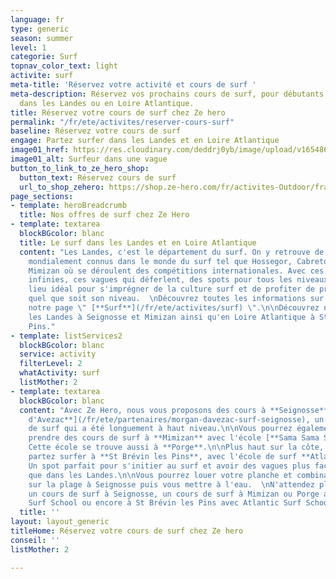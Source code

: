 ```yaml
---
language: fr
type: generic
season: summer
level: 1
categorie: Surf
topnav_color_text: light
activite: surf
meta-title: 'Réservez votre activité et cours de surf '
meta-description: Réservez vos prochains cours de surf, pour débutants ou confirmé,
  dans les Landes ou en Loire Atlantique.
title: Réservez votre cours de surf chez Ze hero
permalink: "/fr/ete/activites/reserver-cours-surf"
baseline: Réservez votre cours de surf
engage: Partez surfer dans les Landes et en Loire Atlantique
image01_href: https://res.cloudinary.com/deddrj0yb/image/upload/v1654866868/website/summer/ting-tse-wang-lc6kX5PyWT8-unsplash.jpg
image01_alt: Surfeur dans une vague
button_to_link_to_ze_hero_shop:
  button_text: Réservez cours de surf
  url_to_shop_zehero: https://shop.ze-hero.com/fr/activites-Outdoor/france/Surf
page_sections:
- template: heroBreadcrumb
  title: Nos offres de surf chez Ze Hero
- template: textarea
  blockBGcolor: blanc
  title: Le surf dans les Landes et en Loire Atlantique
  content: "Les Landes, c'est le département du surf. On y retrouve de nombreux spots
    mondialement connus dans le monde du surf tel que Hossegor, Cabreton, Seignosse,
    Mimizan où se déroulent des compétitions internationales. Avec ces plages de sable
    infinies, ces vagues qui déferlent, des spots pour tous les niveaux, c'est le
    lieu idéal pour s'imprégner de la culture surf et de profiter de prendre cours,
    quel que soit son niveau.  \nDécouvrez toutes les informations sur le surf dans
    notre page \" [**Surf**](/fr/ete/activites/surf) \".\n\nDécouvrez nos offres dans
    les Landes à Seignosse et Mimizan ainsi qu'en Loire Atlantique à St Brévins les
    Pins."
- template: listServices2
  blockBGcolor: blanc
  service: activity
  filterLevel: 2
  whatActivity: surf
  listMother: 2
- template: textarea
  blockBGcolor: blanc
  content: "Avec Ze Hero, nous vous proposons des cours à **Seignosse** avec [**Morgan
    d'Avezac**](/fr/ete/partenaires/morgan-davezac-surf-seignosse), un entraîneur
    de surf qui a été longuement à haut niveau.\n\nVous pourrez également surfer et
    prendre des cours de surf à **Mimizan** avec l'école [**Sama Sama Surf School**](/fr/ete/partenaires/sama-sama-surf-school).
    Cette école se trouve aussi à **Porge**.\n\nPlus haut sur la côte, en Loire Atlantique,
    partez surfer à **St Brévin les Pins**, avec l'école de surf **Atlantic Surf School**.
    Un spot parfait pour s'initier au surf et avoir des vagues plus faciles et régulières
    que dans les Landes.\n\nVous pourrez louer votre planche et combinaison directement
    sur la plage à Seignosse puis vous mettre à l'eau.  \nN'attendez plus, réservez
    un cours de surf à Seignosse, un cours de surf à Mimizan ou Porge avec Sama Sama
    Surf School ou encore à St Brévin les Pins avec Atlantic Surf School."
  title: ''
layout: layout_generic
titleHome: Réservez votre cours de surf chez Ze hero
conseil: ''
listMother: 2

---
```


